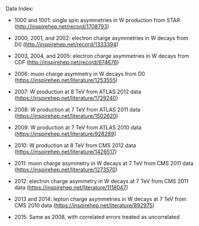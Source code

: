 Data Index:
- 1000 and 1001: single spin asymmetries in W production from STAR (http://inspirehep.net/record/1708793)
- 2000, 2001, and 2002: electron charge asymmetries in W decays from D0 (http://inspirehep.net/record/1333394)
- 2003, 2004, and 2005: electron charge asymmetries in W decays from CDF (http://inspirehep.net/record/674676)
- 2006: muon charge asymmetry in W decays from D0 (https://inspirehep.net/literature/1253555)
- 2007: W production at 8 TeV from ATLAS 2012 data (https://inspirehep.net/literature/1729240)
- 2008: W production at 7 TeV from ATLAS 2011 data (https://inspirehep.net/literature/1502620)
- 2009: W production at 7 TeV from ATLAS 2010 data (https://inspirehep.net/literature/928289)
- 2010: W production at 8 TeV from CMS 2012 data (https://inspirehep.net/literature/1426517)
- 2011: muon charge asymmetry in W decays at 7 TeV from CMS 2011 data (https://inspirehep.net/literature/1273570)
- 2012: electron charge asymmetry in W decays at 7 TeV from CMS 2011 data (https://inspirehep.net/literature/1118047)
- 2013 and 2014: lepton charge asymmetries in W decays at 7 TeV from CMS 2010 data (https://inspirehep.net/literature/892975)

- 2015: Same as 2008, with correlated errors treated as uncorrelated

